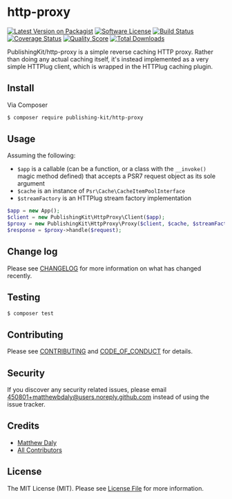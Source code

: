 # http-proxy

[![Latest Version on Packagist][ico-version]][link-packagist]
[![Software License][ico-license]](LICENSE.md)
[![Build Status][ico-travis]][link-travis]
[![Coverage Status][ico-scrutinizer]][link-scrutinizer]
[![Quality Score][ico-code-quality]][link-code-quality]
[![Total Downloads][ico-downloads]][link-downloads]

PublishingKit/http-proxy is a simple reverse caching HTTP proxy. Rather than doing any actual caching itself, it's instead implemented as a very simple HTTPlug client, which is wrapped in the HTTPlug caching plugin.

## Install

Via Composer

``` bash
$ composer require publishing-kit/http-proxy
```

## Usage

Assuming the following:

* `$app` is a callable (can be a function, or a class with the `__invoke()` magic method defined) that accepts a PSR7 request object as its sole argument
* `$cache` is an instance of `Psr\Cache\CacheItemPoolInterface`
* `$streamFactory` is an HTTPlug stream factory implementation

``` php
$app = new App();
$client = new PublishingKit\HttpProxy\Client($app);
$proxy = new PublishingKit\HttpProxy\Proxy($client, $cache, $streamFactory);
$response = $proxy->handle($request);
```

## Change log

Please see [CHANGELOG](CHANGELOG.md) for more information on what has changed recently.

## Testing

``` bash
$ composer test
```

## Contributing

Please see [CONTRIBUTING](CONTRIBUTING.md) and [CODE_OF_CONDUCT](CODE_OF_CONDUCT.md) for details.

## Security

If you discover any security related issues, please email 450801+matthewbdaly@users.noreply.github.com instead of using the issue tracker.

## Credits

- [Matthew Daly][link-author]
- [All Contributors][link-contributors]

## License

The MIT License (MIT). Please see [License File](LICENSE.md) for more information.

[ico-version]: https://img.shields.io/packagist/v/publishing-kit/http-proxy.svg?style=flat-square
[ico-license]: https://img.shields.io/badge/license-MIT-brightgreen.svg?style=flat-square
[ico-travis]: https://img.shields.io/travis/publishing-kit/http-proxy/master.svg?style=flat-square
[ico-scrutinizer]: https://img.shields.io/scrutinizer/coverage/g/publishing-kit/http-proxy.svg?style=flat-square
[ico-code-quality]: https://img.shields.io/scrutinizer/g/publishing-kit/http-proxy.svg?style=flat-square
[ico-downloads]: https://img.shields.io/packagist/dt/publishing-kit/http-proxy.svg?style=flat-square

[link-packagist]: https://packagist.org/packages/publishing-kit/http-proxy
[link-travis]: https://travis-ci.org/publishing-kit/http-proxy
[link-scrutinizer]: https://scrutinizer-ci.com/g/publishing-kit/http-proxy/code-structure
[link-code-quality]: https://scrutinizer-ci.com/g/publishing-kit/http-proxy
[link-downloads]: https://packagist.org/packages/publishing-kit/http-proxy
[link-author]: https://github.com/matthewbdaly
[link-contributors]: ../../contributors
